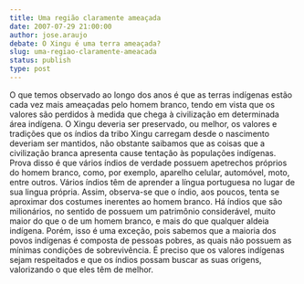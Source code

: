 ```yaml
---
title: Uma região claramente ameaçada
date: 2007-07-29 21:00:00
author: jose.araujo
debate: O Xingu é uma terra ameaçada?
slug: uma-regiao-claramente-ameacada
status: publish 
type: post
---
```


O que temos observado ao longo dos anos é que as terras indígenas estão cada vez mais ameaçadas pelo homem branco, tendo em vista que os valores são perdidos à medida que chega à civilização em determinada área indígena. O Xingu deveria ser preservado, ou melhor, os valores e tradições que os índios da tribo Xingu carregam desde o nascimento deveriam ser mantidos, não obstante saibamos que as coisas que a civilização branca apresenta cause tentação às populações indígenas. Prova disso é que vários índios de verdade possuem apetrechos próprios do homem branco, como, por exemplo, aparelho celular, automóvel, moto, entre outros. Vários índios têm de aprender a língua portuguesa no lugar de sua lingua própria. Assim, observa-se que o índio, aos poucos, tenta se aproximar dos costumes inerentes ao homem branco. Há índios que são milionários, no sentido de possuem um patrimônio considerável, muito maior do que o de um homem branco, e mais do que qualquer aldeia indígena. Porém, isso é uma exceção, pois sabemos que a maioria dos povos indígenas é composta de pessoas pobres, as quais não possuem as mínimas condições de sobrevivência. É preciso que os valores indígenas sejam respeitados e que os índios possam buscar as suas origens, valorizando o que eles têm de melhor.
